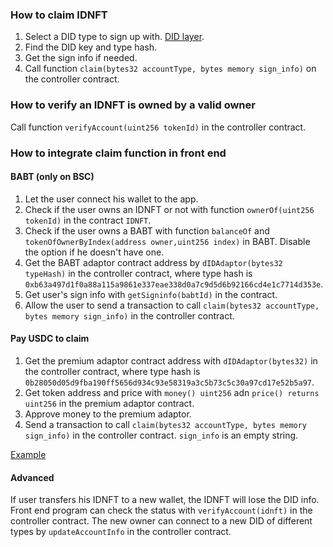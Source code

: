 ### How to claim IDNFT
1. Select a DID type to sign up with. [DID layer](./DID_adaptors/DID_adaptors_CN.md).
2. Find the DID key and type hash.
3. Get the sign info if needed.
4. Call function `claim(bytes32 accountType, bytes memory sign_info)` on the controller contract.

### How to verify an IDNFT is owned by a valid owner
Call function `verifyAccount(uint256 tokenId)` in the controller contract.

### How to integrate claim function in front end
#### BABT (only on BSC)
1. Let the user connect his wallet to the app.
2. Check if the user owns an IDNFT or not with function `ownerOf(uint256 tokenId)` in the contract `IDNFT`.
3. Check if the user owns a BABT with function `balanceOf` and `tokenOfOwnerByIndex(address owner,uint256 index)` in BABT. Disable the option if he doesn't have one.
4. Get the BABT adaptor contract address by `dIDAdaptor(bytes32 typeHash)` in the controller contract, where type hash is `0xb63a497d1f0a88a115a9861e337eae338d0a7c9d5d6b92166cd4e1c7714d353e`. 
5. Get user's sign info with `getSigninfo(babtId)` in the contract.
6. Allow the user to send a transaction to call `claim(bytes32 accountType, bytes memory sign_info)` in the controller contract.

#### Pay USDC to claim
1. Get the premium adaptor contract address with `dIDAdaptor(bytes32)` in the controller contract, where type hash is `0b28050d05d9fba190ff5656d934c93e58319a3c5b73c5c30a97cd17e52b5a97`.
2. Get token address and price with `money() uint256` adn `price() returns uint256` in the premium adaptor contract.
3. Approve money to the premium adaptor.
4. Send a transaction to call `claim(bytes32 accountType, bytes memory sign_info)` in the controller contract. `sign_info` is an empty string.

[Example](https://bscscan.com/tx/0xa4e2b5c8d541dd196b46984c805dc7cb03064211b212ad14598f0a64b1a87001)

#### Advanced
If user transfers his IDNFT to a new wallet, the IDNFT will lose the DID info. Front end program can check the status with `verifyAccount(idnft)` in the controller contract. The new owner can connect to a new DID of different types by `updateAccountInfo` in the controller contract.
